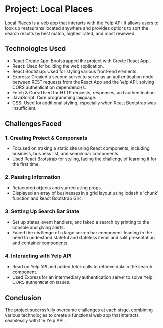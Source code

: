 # Project: Local Places

Local Places is a web app that interacts with the Yelp API. It allows users to look up restaurants located anywhere and provides options to sort the search results by best match, highest rated, and most reviewed.

## Technologies Used
- React Create App: Bootstrapped the project with Create React App.
- React: Used for building the web application.
- React Bootstrap: Used for styling various front-end elements.
- Express: Created a second server to serve as an authentication node between REST requests from the React App and the Yelp API, solving CORS authentication dependencies.
- Fetch & Cors: Used for HTTP requests, responses, and authentication.
- JavaScript: Core programming language.
- CSS: Used for additional styling, especially when React Bootstrap was insufficient.

## Challenges Faced

### 1. Creating Project & Components
- Focused on making a static site using React components, including business, business list, and search bar components.
- Used React Bootstrap for styling, facing the challenge of learning it for the first time.
  
### 2. Passing Information
- Refactored objects and started using props.
- Displayed an array of businesses in a grid layout using lodash's 'chunk' function and React Bootstrap Grid.

### 3. Setting Up Search Bar State
- Set up states, event handlers, and faked a search by printing to the console and giving alerts.
- Faced the challenge of a large search bar component, leading to the need to understand stateful and stateless items and split presentation and container components.

### 4. Interacting with Yelp API
- Read on Yelp API and added fetch calls to retrieve data in the search component.
- Used Express for an intermediary authentication server to solve Yelp CORS authentication issues.

## Conclusion
The project successfully overcame challenges at each stage, combining various technologies to create a functional web app that interacts seamlessly with the Yelp API.
